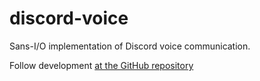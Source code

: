 # discord-voice

Sans-I/O implementation of Discord voice communication.

Follow development [at the GitHub repository](https://github.com/Bluenix2/discord-voice/)